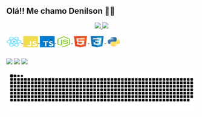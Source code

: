 ## Olá!! Me chamo Denilson 👋🏼 
 <div align="center">
  <a href="https://github.com/denilsondsousa">
  <img height="200em" src="https://github-readme-stats.vercel.app/api?username=denilsondsousa&show_icons=true&theme=blueberry&include_all_commits=true&count_private=true"/>
  <img height="200em" src="https://github-readme-stats.vercel.app/api/top-langs/?username=denilsondsousa&layout=compact&langs_count=7&theme=blueberry"/>
</div>
<div style="display: inline_block"><br>
  <img align="center" alt="Deni-React" height="30" width="40" src="https://raw.githubusercontent.com/devicons/devicon/master/icons/react/react-original.svg">
  <img align="center" alt="Deni-Js" height="30" width="40" src="https://raw.githubusercontent.com/devicons/devicon/master/icons/javascript/javascript-plain.svg">
  <img align="center" alt="Deni-Ts" height="30" width="40" src="https://raw.githubusercontent.com/devicons/devicon/master/icons/typescript/typescript-plain.svg">
  <img align="center" alt="Deni-NodeJS" height="30" width="40" src="https://raw.githubusercontent.com/devicons/devicon/master/icons/nodejs/nodejs-original.svg">
  <img align="center" alt="Deni-HTML" height="30" width="40" src="https://raw.githubusercontent.com/devicons/devicon/master/icons/html5/html5-original.svg">
  <img align="center" alt="Deni-CSS" height="30" width="40" src="https://raw.githubusercontent.com/devicons/devicon/master/icons/css3/css3-original.svg">
  <img align="center" alt="Deni-Python" height="30" width="40" src="https://raw.githubusercontent.com/devicons/devicon/master/icons/python/python-original.svg">
</div>
  
 ## 
  
<div> 
  <a href="https://instagram.com/denilsondsousa" target="_blank"><img src="https://img.shields.io/badge/Instagram-E4405F?style=for-the-badge&logo=instagram&logoColor=white"        target="_blank"></a>
  <a href = "mailto:denilsondssufpi@gmail.com"><img src="https://img.shields.io/badge/Gmail-D14836?style=for-the-badge&logo=gmail&logoColor=white" target="_blank"></a>
  <a href="https://www.linkedin.com/in/denilson-sousa-2a4228214" target="_blank"><img src="https://img.shields.io/badge/LinkedIn-0077B5?style=for-the-badge&logo=linkedin&logoColor=white" target="_blank"></a> 
  
   ![Snake animation](https://github.com/denilsondsousa/denilsondsousa/blob/output/github-contribution-grid-snake.svg)

</div>

